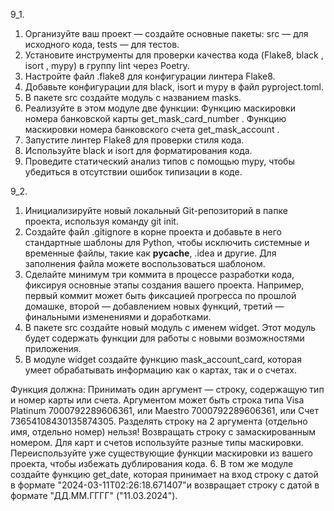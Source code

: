 9_1.
1. Организуйте ваш проект — создайте основные пакеты: 
src — для исходного кода, 
tests — для тестов.
2. Установите инструменты для проверки качества кода (Flake8, 
black , isort , mypy) в группу lint через Poetry.
3. Настройте файл .flake8 для конфигурации линтера Flake8.
4. Добавьте конфигурации для black, isort и mypy в файл pyproject.toml.
5. В пакете src создайте модуль с названием masks.
6. Реализуйте в этом модуле две функции:
Функцию маскировки номера банковской карты get_mask_card_number .
Функцию маскировки номера банковского счета get_mask_account .
7. Запустите линтер Flake8 для проверки стиля кода.
8. Используйте black и isort для форматирования кода.
9. Проведите статический анализ типов с помощью mypy, чтобы убедиться в отсутствии ошибок типизации в коде.

9_2.
1. Инициализируйте новый локальный Git-репозиторий в папке проекта, используя команду git init.
2. Создайте файл .gitignore в корне проекта и добавьте в него стандартные шаблоны для Python,
чтобы исключить системные и временные файлы, такие как __pycache__, .idea и другие.
Для заполнения файла можете воспользоваться шаблоном.
3. Сделайте минимум три коммита в процессе разработки кода, фиксируя основные этапы создания вашего проекта. 
Например, первый коммит может быть фиксацией прогресса по прошлой домашке, 
второй — добавлением новых функций, третий — финальными изменениями и доработками.
4. В пакете src создайте новый модуль с именем widget. Этот модуль будет содержать функции 
для работы с новыми возможностями приложения.
5. В модуле widget создайте функцию mask_account_card,
которая умеет обрабатывать информацию как о картах, так и о счетах.
 
Функция должна:
 Принимать один аргумент — строку, содержащую тип и номер карты или счета.
 Аргументом может быть строка типа 
 Visa Platinum 7000792289606361, или Maestro 7000792289606361, или Счет 73654108430135874305. 
 Разделять строку на 2 аргумента (отдельно имя, отдельно номер) нельзя!
 Возвращать строку с замаскированным номером. Для карт и счетов используйте разные типы маскировки.
 Переиспользуйте уже существующие функции маскировки из вашего проекта, чтобы избежать дублирования кода.
6. В том же модуле создайте функцию get_date, которая принимает на вход строку с датой в формате 
"2024-03-11T02:26:18.671407"и возвращает строку с датой в формате "ДД.ММ.ГГГГ" ("11.03.2024").